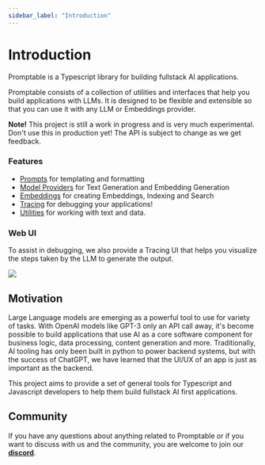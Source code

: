 ```yaml
---
sidebar_label: "Introduction"
---
```


# Introduction

Promptable is a Typescript library for building fullstack AI applications.

Promptable consists of a collection of utilities and interfaces that help you build applications with LLMs. It is designed to be flexible and extensible so that you can use it with any LLM or Embeddings provider.

<div className="bg-purple-700 rounded-md p-6">
  <p><strong>Note!</strong> This project is still a work in progress and is very much experimental. Don't use this in production yet! The API is subject to change as we get feedback.</p>
</div>

### Features

- [Prompts](./modules/prompts.md) for templating and formatting
- [Model Providers](./modules/model-providers.md) for Text Generation and Embedding Generation
- [Embeddings](./modules/embeddings.md) for creating Embeddings, Indexing and Search
- [Tracing](./modules/tracing.md) for debugging your applications!
- [Utilities](./modules/utilities.md) for working with text and data.

### Web UI

To assist in debugging, we also provide a Tracing UI that helps you visualize the steps taken by the LLM to generate the output.

<img src="/img/tracing.png" className="mt-12 rounded-md" />

## Motivation

Large Language models are emerging as a powerful tool to use for variety of tasks. With OpenAI models like GPT-3 only an API call away, it's become possible to build applications that use AI as a core software component for business logic, data processing, content generation and more. Traditionally, AI tooling has only been built in python to power backend systems, but with the success of ChatGPT, we have learned that the UI/UX of an app is just as important as the backend.

This project aims to provide a set of general tools for Typescript and Javascript developers to help them build fullstack AI first applications.

## Community

If you have any questions about anything related to Promptable or if you want to discuss with us and the community, you are welcome to join our **[discord](https://discord.gg/SYmACWTf6V)**.

